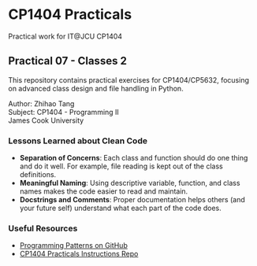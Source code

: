 # CP1404 Practicals

Practical work for IT@JCU CP1404


## Practical 07 - Classes 2

This repository contains practical exercises for CP1404/CP5632, focusing on advanced class design and file handling in Python.

Author: Zhihao Tang  
Subject: CP1404 - Programming II  
James Cook University

### Lessons Learned about Clean Code

- **Separation of Concerns**: Each class and function should do one thing and do it well. For example, file reading is kept out of the class definitions.
- **Meaningful Naming**: Using descriptive variable, function, and class names makes the code easier to read and maintain.
- **Docstrings and Comments**: Proper documentation helps others (and your future self) understand what each part of the code does.

### Useful Resources

- [Programming Patterns on GitHub](https://github.com/ZhihaoTang615/cp1404practical)
- [CP1404 Practicals Instructions Repo](https://github.com/CP1404/Practicals)



